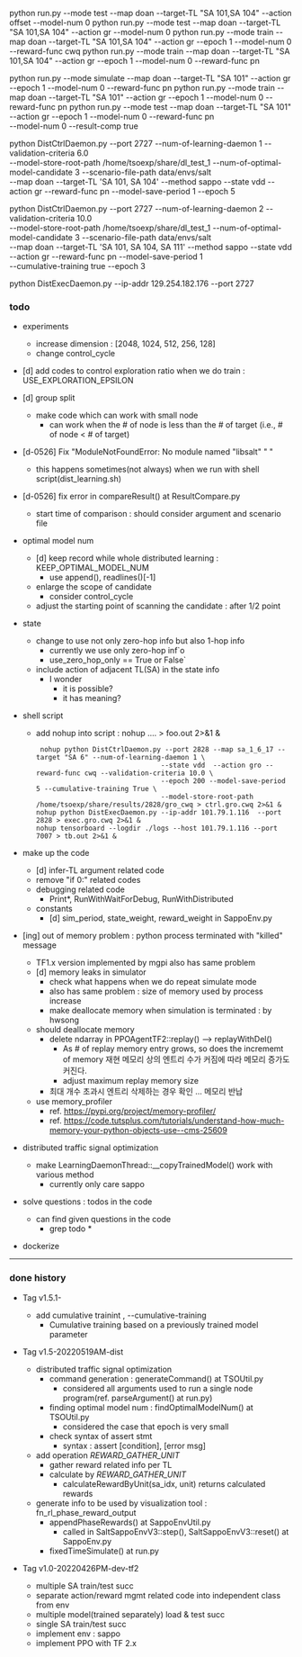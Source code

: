 

python run.py --mode test --map doan --target-TL "SA 101,SA 104"  --action offset --model-num 0
python run.py --mode test --map doan --target-TL "SA 101,SA 104"  --action gr --model-num 0
python run.py --mode train --map doan --target-TL "SA 101,SA 104" --action gr --epoch 1 --model-num 0 --reward-func cwq
python run.py --mode train --map doan --target-TL "SA 101,SA 104" --action gr --epoch 1 --model-num 0 --reward-func pn

python run.py --mode simulate --map doan --target-TL "SA 101" --action gr --epoch 1 --model-num 0 --reward-func pn
python run.py --mode train --map doan --target-TL "SA 101" --action gr --epoch 1 --model-num 0 --reward-func pn
python run.py --mode test --map doan --target-TL "SA 101" --action gr --epoch 1 --model-num 0 --reward-func pn \
              --model-num 0 --result-comp true


python DistCtrlDaemon.py --port 2727 --num-of-learning-daemon 1 --validation-criteria 6.0 \
          --model-store-root-path /home/tsoexp/share/dl_test_1 --num-of-optimal-model-candidate 3 --scenario-file-path data/envs/salt \
          --map doan --target-TL 'SA 101, SA 104' --method sappo --state vdd --action gr --reward-func pn --model-save-period 1 --epoch 5

python DistCtrlDaemon.py --port 2727 --num-of-learning-daemon 2 --validation-criteria 10.0 \
          --model-store-root-path /home/tsoexp/share/dl_test_1 --num-of-optimal-model-candidate 3 --scenario-file-path data/envs/salt \
          --map doan --target-TL 'SA 101, SA 104, SA 111' --method sappo --state vdd --action gr --reward-func pn --model-save-period 1 \
          --cumulative-training true --epoch 3


python DistExecDaemon.py --ip-addr 129.254.182.176 --port 2727


### todo
* experiments
  * increase dimension : [2048, 1024, 512, 256, 128]
  * change control_cycle
  
* [d] add codes to control exploration ratio when we do train : USE_EXPLORATION_EPSILON
  
* [d] group split
  * make code which can work with small node
    * can work when the # of node is less than the # of target (i.e., # of node < # of target)
    


* [d-0526] Fix "ModuleNotFoundError: No module named "libsalt" " "
  * this happens sometimes(not always) when we run with shell script(dist_learning.sh)
  
* [d-0526] fix error in compareResult() at ResultCompare.py
  * start time of comparison : should consider argument and scenario file

* optimal model num
  * [d] keep record while whole distributed learning : KEEP_OPTIMAL_MODEL_NUM
    * use append(), readlines()[-1] 
  * enlarge the scope of candidate
    * consider control_cycle
  * adjust the starting point of scanning the candidate : after 1/2 point

* state
  * change to use not only zero-hop info but also 1-hop info
    * currently we use only zero-hop inf`o
    * use_zero_hop_only == True or False`
  * include action of adjacent TL(SA) in the state info
    * I wonder
      * it is possible?
      * it has meaning?

* shell script
  * add nohup into script : nohup .... > foo.out 2>&1 &
    ```shell
     nohup python DistCtrlDaemon.py --port 2828 --map sa_1_6_17 --target "SA 6" --num-of-learning-daemon 1 \
                                   --state vdd  --action gro --reward-func cwq --validation-criteria 10.0 \
                                   --epoch 200 --model-save-period 5 --cumulative-training True \
                                   --model-store-root-path /home/tsoexp/share/results/2828/gro_cwq > ctrl.gro.cwq 2>&1 &
    nohup python DistExecDaemon.py --ip-addr 101.79.1.116  --port 2828 > exec.gro.cwq 2>&1 &
    nohup tensorboard --logdir ./logs --host 101.79.1.116 --port 7007 > tb.out 2>&1 &
    ```

* make up the code
  * [d] infer-TL argument related code
  * remove "if 0:" related codes
  * debugging related code 
    * Print*, RunWithWaitForDebug, RunWithDistributed
  * constants
    * [d] sim_period, state_weight, reward_weight in SappoEnv.py

* [ing] out of memory problem : python process terminated with "killed" message 
  * TF1.x version implemented by mgpi also has same problem
  * [d] memory leaks in simulator
    * check what happens when we do repeat simulate mode
    * also has same problem : size of memory used by process increase
    * make deallocate memory when simulation is terminated : by hwsong
  * should deallocate memory
    * delete ndarray in PPOAgentTF2::replay() --> replayWithDel()
      * As # of replay memory entry grows, so does the incrememt of memory  재현 메모리 상의 엔트리 수가 커짐에 따라 메모리 증가도 커진다.
      * adjust maximum replay memory size
    * 최대 개수 초과시 엔트리 삭제하는 경우 확인 ... 메모리 반납
  * use memory_profiler
    * ref. https://pypi.org/project/memory-profiler/
    * ref. https://code.tutsplus.com/tutorials/understand-how-much-memory-your-python-objects-use--cms-25609
    
* distributed traffic signal optimization
  * make LearningDaemonThread::__copyTrainedModel() work with various method
    * currently only care sappo

* solve questions :  todos in the code
  * can find given questions in the code
    * grep todo *
    
* dockerize

<hr>
  
### done history

* Tag v1.5.1-
  * add cumulative trainint ,  --cumulative-training 
    * Cumulative training based on a previously trained model parameter
    
* Tag v1.5-20220519AM-dist
  * distributed traffic signal optimization
    * command generation : generateCommand() at TSOUtil.py
      * considered all arguments used to run a single node program(ref. parseArgument() at run.py)
    * finding optimal model num : findOptimalModelNum() at TSOUtil.py
      * considered the case that epoch is very small 
    * check syntax of assert stmt
      * syntax : assert [condition], [error msg]
  * add operation _REWARD_GATHER_UNIT_
    * gather reward related info per TL
    * calculate by _REWARD_GATHER_UNIT_
      * calculateRewardByUnit(sa_idx, unit) returns calculated rewards
  * generate info to be used by visualization tool : fn_rl_phase_reward_output
    * appendPhaseRewards() at SappoEnvUtil.py
      * called in SaltSappoEnvV3::step(), SaltSappoEnvV3::reset() at SappoEnv.py
    * fixedTimeSimulate() at run.py

* Tag v1.0-20220426PM-dev-tf2
  * multiple SA train/test succ
  * separate action/reward mgmt related code into independent class from env
  * multiple model(trained separately) load & test succ
  * single SA train/test succ
  * implement env : sappo
  * implement PPO with TF 2.x

